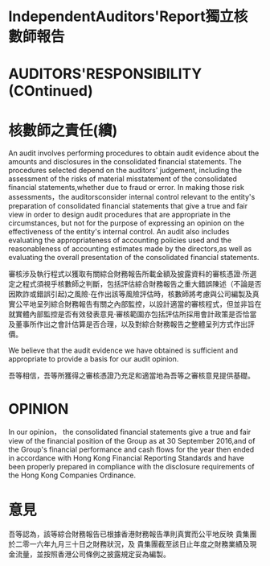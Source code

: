 # IndependentAuditors'Report獨立核數師報告  

# AUDITORS'RESPONSIBILITY (COntinued)  

# 核數師之責任(續)  

An audit involves performing procedures to obtain audit evidence about the amounts and disclosures in the consolidated financial statements. The procedures selected depend on the auditors' judgement, including the assessment of the risks of material misstatement of the consolidated financial statements,whether due to fraud or error. In making those risk assessments，the auditorsconsider internal control relevant to the entity's preparation of consolidated financial statements that give a true and fair view in order to design audit procedures that are appropriate in the circumstances, but not for the purpose of expressing an opinion on the effectiveness of the entity's internal control. An audit also includes evaluating the appropriateness of accounting policies used and the reasonableness of accounting estimates made by the directors,as well as evaluating the overall presentation of the consolidated financial statements.  

審核涉及執行程式以獲取有關綜合財務報告所載金額及披露資料的審核憑證·所選定之程式須視乎核數師之判斷，包括評估綜合財務報告之重大錯誤陳述（不論是否因欺詐或錯誤引起)之風險·在作出該等風險評估時，核數師將考慮與公司編製及真實公平地呈列綜合財務報告有關之內部監控，以設計適當的審核程式，但並非旨在就實體內部監控是否有效發表意見·審核範圍亦包括評估所採用會計政策是否恰當及董事所作出之會計估算是否合理，以及對綜合財務報告之整體呈列方式作出評價。  

We believe that the audit evidence we have obtained is sufficient and appropriate to provide a basis for our audit opinion.  

吾等相信，吾等所獲得之審核憑證乃充足和適當地為吾等之審核意見提供基礎。  

# OPINION  

In our opinion， the consolidated financial statements give a true and fair view of the financial position of the Group as at 30 September 2016,and of the Group's financial performance and cash flows for the year then ended in accordance with Hong Kong Financial Reporting Standards and have been properly prepared in compliance with the disclosure requirements of the Hong Kong Companies Ordinance.  

# 意見  

吾等認為，該等綜合財務報告已根據香港財務報告準則真實而公平地反映 貴集團於二零一六年九月三十日之財務狀況，及 貴集團截至該日止年度之財務業績及現金流量，並按照香港公司條例之披露規定妥為編製。  